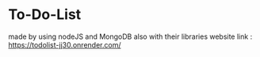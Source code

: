 # To-Do-List
made by using nodeJS and MongoDB also with their libraries
website link : https://todolist-jj30.onrender.com/
